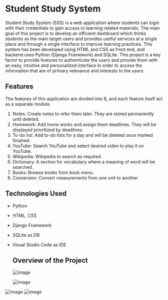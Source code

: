 # Student Study System
Student Study System (SSS) is a web application where students can login with their credentials to gain access to learning related materials. The main goal of this project is to develop an efficient dashboard which thinks students as the main target users and provides useful services at a single place and through a single interface to improve learning practices. This system has been developed using HTML and CSS as front end, and backend uses Python (Django Framework) and SQLite. This project is a key factor to provide features to authenticate the users and provide them with an easy, intuitive and personalized interface in order to access the information that are of primary relevance and interests to the users.

## Features
The features of this application are divided into 8, and each feature itself act as a separate module.
1. Notes: Create notes to refer them later. They are stored permanently until deleted.
2. Homework: Add home works and assign them deadlines. They will be displayed prioritized by deadlines.
3. To-do list: Add to-do lists for a day and will be deleted once marked finished.
4. YouTube: Search YouTube and select desired video to play it on YouTube.
5. Wikipedia: Wikipedia to search as required.
6. Dictionary: A section for vocabulary where a meaning of word will be searched.
7. Books: Browse books from book menu.
8. Conversion: Convert measurements from one unit to another

## Technologies Used

- Python
- HTML, CSS
- Django Framework
- SQLite as DB
- Visual Studio Code as IDE

  ## Overview of the Project

  ![image](https://github.com/sudippokhrel/Project-II/assets/106923052/56c4366d-aec2-4421-9c61-90ac5150dad5)

    ![image](https://github.com/sudippokhrel/Project-II/assets/106923052/2c2d4576-195d-42f1-a0fd-7c5d69c08dce)

![image](https://github.com/sudippokhrel/Student-Study-System/assets/106923052/98aa408e-d59e-4be2-8a06-3c70cc4c3ad3)
![image](https://github.com/sudippokhrel/Project-II/assets/106923052/80d3bfd7-5d47-4632-8ddf-2a60b32933af)









